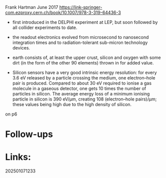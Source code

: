 Frank Hartman June 2017
https://link-springer-com.ezproxy.cern.ch/book/10.1007/978-3-319-64436-3

- first introduced in the DELPHI experiment at LEP, but soon followed by all collider experiments to date.

- the readout electronics evolved from microsecond to nanosecond integration times and to radiation-tolerant sub-micron technology devices.

- earth consists of, at least the upper crust, silicon and oxygen with some dirt (in the form of the other 90 elements) thrown in for added value.

- Silicon sensors have a very good intrinsic energy resolution: for every 3.6 eV released by a particle crossing the medium, one electron–hole pair is produced. Compared to about 30 eV required to ionise a gas molecule in a gaseous detector, one gets 10 times the number of particles in silicon. The average energy loss of a minimum ionising particle in silicon is 390 eV/μm, creating 108 (electron–hole pairs)/μm; these values being high due to the high density of silicon.

on p6

# Follow-ups


# Links: 



202501071233
